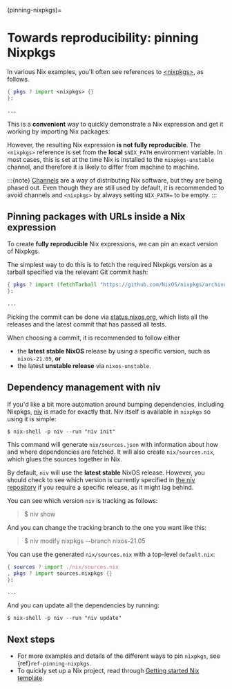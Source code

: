(pinning-nixpkgs)=

# Towards reproducibility: pinning Nixpkgs

In various Nix examples, you'll often see references to [\<nixpkgs>](https://github.com/NixOS/nixpkgs), as follows.

```nix
{ pkgs ? import <nixpkgs> {}
}:

...
```

This is a **convenient** way to quickly demonstrate a Nix expression and get it working by importing Nix packages.

However, the resulting Nix expression **is not fully reproducible**. The `<nixpkgs>` reference
is set from the **local** `$NIX_PATH` environment variable. In most cases, this is set at the time Nix is installed
to the `nixpkgs-unstable` channel, and therefore it is likely to differ from machine to machine.

:::{note}
[Channels](https://nixos.wiki/wiki/Nix_channels) are a way of distributing Nix software, but they are being phased out.
Even though they are still used by default, it is recommended to avoid channels
and `<nixpkgs>` by always setting `NIX_PATH=` to be empty.
:::

## Pinning packages with URLs inside a Nix expression

To create **fully reproducible** Nix expressions, we can pin an exact version of Nixpkgs.

The simplest way to do this is to fetch the required Nixpkgs version as a tarball specified via the relevant Git commit hash:

```nix
{ pkgs ? import (fetchTarball "https://github.com/NixOS/nixpkgs/archive/3590f02e7d5760e52072c1a729ee2250b5560746.tar.gz") {}
}:

...
```

Picking the commit can be done via [status.nixos.org](https://status.nixos.org/),
which lists all the releases and the latest commit that has passed all tests.

When choosing a commit, it is recommended to follow either

- the **latest stable NixOS** release by using a specific version, such as `nixos-21.05`, **or**
- the latest **unstable release** via `nixos-unstable`.

## Dependency management with niv

If you'd like a bit more automation around bumping dependencies, including Nixpkgs,
[niv](https://github.com/nmattia/niv/) is made for exactly that. Niv itself is available
in `nixpkgs` so using it is simple:

```
$ nix-shell -p niv --run "niv init"
```

This command will generate `nix/sources.json` with information about how and where
dependencies are fetched. It will also create `nix/sources.nix`, which glues the sources together in Nix.

By default, `niv` will use the **latest stable** NixOS release. However, you should check to see which version is currently specified in [the niv repository](https://github.com/nmattia/niv) if you require a specific release, as it might lag behind.

You can see which version `niv` is tracking as follows:

> \$ niv show

And you can change the tracking branch to the one you want like this:

> \$ niv modify nixpkgs --branch nixos-21.05

You can use the generated `nix/sources.nix` with a top-level `default.nix`:

```nix
{ sources ? import ./nix/sources.nix
, pkgs ? import sources.nixpkgs {}
}:

...
```

And you can update all the dependencies by running:

```
$ nix-shell -p niv --run "niv update"
```

## Next steps

- For more examples and details of the different ways to pin `nixpkgs`, see {ref}`ref-pinning-nixpkgs`.
- To quickly set up a Nix project, read through
  [Getting started Nix template](https://github.com/nix-dot-dev/getting-started-nix-template).
